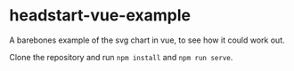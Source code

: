 # headstart-vue-example
A barebones example of the svg chart in vue, to see how it could work out.

Clone the repository and run `npm install` and `npm run serve`.
